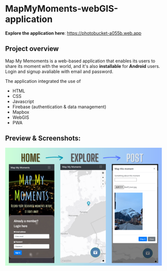 # MapMyMoments-webGIS-application
**Explore the application here**: https://photobucket-a055b.web.app

## Project overview
Map My Memoments is a web-based application that enables its users to share its moment with the world, and it's also **installable** for **Android** users. 
Login and signup avaliable with email and password. 

The application integrated the use of 
- HTML
- CSS 
- Javascript
- Firebase (authentication & data management)
- Mapbox
- WebGIS
- PWA

## Preview & Screenshots:

![Screenshot of the homepage of the Map My Moments](https://github.com/Alanrocks/MapMyMoments-webGIS-application/blob/main/preview.png)

